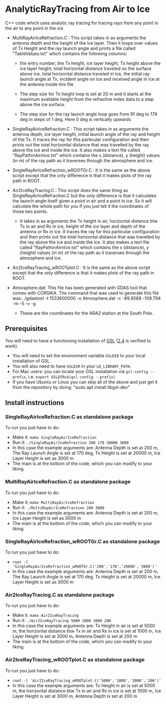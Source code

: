 # AnalyticRayTracing from Air to Ice
C++ code which uses analytic ray tracing for tracing rays from any point in the air to any point in the ice

- MultiRayAirIceRefraction.C : This script takes in as arguments the antenna depth and the height of the ice layer. Then it loops over values of Tx Height and the ray launch angle and prints a file called "TableValues.txt" which contains the following columns:

  - the entry number, the Tx height, ice layer height, Tx height above the ice layer height, total horizontal distance traveled on the surface above ice, total horizontal distance traveled in ice, the initial ray launch angle at Tx, incident angle on ice and received angle in ice at the antenna inside this file

  - The step size for Tx height loop is set at 20 m and it starts at the maximum available height from the refractive index data to a step above the ice surface.

  - The step size for the ray launch angle loop goes from 91 deg to 179 deg in steps of 1 deg. Here 0 deg is vertically upwards

- SingleRayAirIceRefraction.C : This script takes in as arguments the antenna depth, ice layer height, initial launch angle of the ray and height of the Tx. It traces the ray for this particular configuration and then prints out the total horizontal distance that was travelled by the ray above the ice and inside the ice. It also makes a text file called "RayPathinAirnIce.txt" which contains the x (distance), y (height) values (in m) of the ray path as it traverses through the atmosphere and ice.

- SingleRayAirIceRefraction_wROOTGr.C : It is the same as the above script except that the only difference is that it makes plots of the ray path in ROOT.

- Air2IceRayTracing.C : This script does the same thing as SingleRayAirIceRefraction.C but the only difference is that it calculates the launch angle itself given a point in air and a point in ice. So it will calculate the whole path for you if you just tell it the coordinates of those two points.

  - It takes in as arguments the Tx height in air, horizontal distance btw Tx in air and Rx in ice, height of the ice layer and depth of the antenna or Rx in ice. It traces the ray for this particular configuration and then prints out the total horizontal distance that was travelled by the ray above the ice and inside the ice. It also makes a text file called "RayPathinAirnIce.txt" which contains the x (distance), y (height) values (in m) of the ray path as it traverses through the atmosphere and ice.

- Air2IceRayTracing_wROOTplot.C : It is the same as the above script except that the only difference is that it makes plots of the ray path in ROOT.

- Atmosphere.dat: This file has been generated with GDAS tool that comes with CORSIKA. The command that was used to generate this file was: ./gdastool -t 1533600000 -o Atmosphere.dat -c -89.9588 -109.794 -m -5 -v -g

  - These are the coordinates for the ARA2 station at the South Pole.

## Prerequisites
You will need to have a functioning installation of [GSL](https://www.gnu.org/software/gsl/) ([2.4](https://ftp.gnu.org/gnu/gsl/gsl-2.4.tar.gz) is verified to work).
- You will need to set the enviromnent variable `GSLDIR` to your local installation of GSL.
- You will also need to have `GSLDIR` in your `LD_LIBRARY_PATH`.
- For Mac users: you can locate your GSL installation via `gsl-config --prefix`, i.e. `export GSLDIR=$(gsl-config --prefix)`
- If you have Ubuntu or Linux you can skip all of the above and just get it from the repository by doing: "sudo apt install libgsl-dev"

## Install instructions

### SingleRayAirIceRefraction.C as standalone package
To run you just have to do:
- Make it: `make SingleRayAirIceRefraction`
- Run it: `./SingleRayAirIceRefraction 200 170 20000 3000`
- In this case the example arguments are: Antenna Depth is set at 200 m, The Ray Launch Angle is set at 170 deg, Tx Height is set at 20000 m, Ice Layer Height is set as 3000 m
- The main is at the bottom of the code, which you can modify to your liking.

### MultiRayAirIceRefraction.C as standalone package
To run you just have to do:
- Make it: `make MultiRayAirIceRefraction`
- Run it: `./MultiRayAirIceRefraction 200 3000`
- In this case the example arguments are: Antenna Depth is set at 200 m, Ice Layer Height is set as 3000 m
- The main is at the bottom of the code, which you can modify to your liking.

### SingleRayAirIceRefraction_wROOTGr.C as standalone package
To run you just have to do:
- `root -l 'SingleRayAirIceRefraction_wROOTGr.C('200','170','20000','3000')'`
- In this case the example arguments are: Antenna Depth is set at 200 m, The Ray Launch Angle is set at 170 deg, Tx Height is set at 20000 m, Ice Layer Height is set as 3000 m

### Air2IceRayTracing.C as standalone package
To run you just have to do:
- Make it: `make Air2IceRayTracing`
- Run it: `./Air2IceRayTracing 5000 1000 3000 200`
- In this case the example arguments are: Tx Height in air is set at 5000 m, the horizontal distance btw Tx in air and Rx in ice is set at 1000 m, Ice Layer Height is set at 3000 m, Antenna Depth is set at 200 m
- The main is at the bottom of the code, which you can modify to your liking.

### Air2IceRayTracing_wROOTplot.C as standalone package
To run you just have to do:
- `root -l 'Air2IceRayTracing_wROOTplot.C('5000','1000','3000','200')'`
- In this case the example arguments are: Tx Height in air is set at 5000 m, the horizontal distance btw Tx in air and Rx in ice is set at 1000 m, Ice Layer Height is set at 3000 m, Antenna Depth is set at 200 m